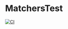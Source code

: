 #  MatchersTest

[![CI](https://github.com/GadgetHack/ajs-04-Project/actions/workflows/ci.yml/badge.svg)](https://github.com/GadgetHack/ajs-04-Project/actions/workflows/ci.yml)
